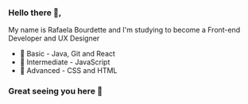 

 ### Hello there 👋,
 My name is Rafaela Bourdette and I'm studying to become a Front-end Developer and UX Designer
 
- 🦾 Basic - Java, Git and React
- 🦾 Intermediate - JavaScript 
- 🦾 Advanced - CSS and HTML

### Great seeing you here 🤜
